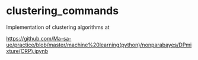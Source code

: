 # clustering_commands
Implementation of clustering algorithms at

https://github.com/Ma-sa-ue/practice/blob/master/machine%20learning(python)/nonparabayes/DPmixture(CRP).ipynb
